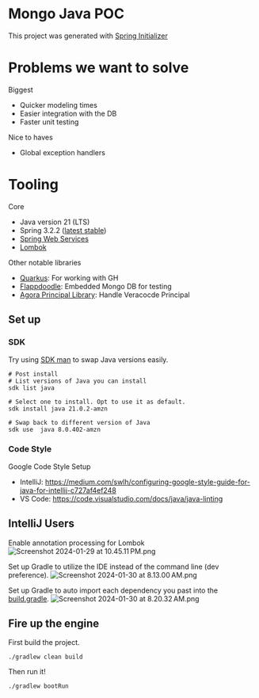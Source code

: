 # Mongo Java POC

This project was generated with [Spring Initializer](https://start.spring.io/)

# Problems we want to solve

Biggest

* Quicker modeling times
* Easier integration with the DB
* Faster unit testing

Nice to haves

* Global exception handlers

# Tooling

Core

* Java version 21 (LTS)
* Spring 3.2.2 ([latest stable](https://spring.io/projects/spring-boot#support))
* [Spring Web Services](https://spring.io/projects/spring-ws#overview)
* [Lombok](https://projectlombok.org/)

Other notable libraries

* [Quarkus](https://github.com/quarkiverse/quarkus-github-app): For working with GH
* [Flappdoodle](https://github.com/flapdoodle-oss/de.flapdoodle.embed.mongo): Embedded Mongo DB for testing
* [Agora Principal Library](https://gitlab.laputa.veracode.io/agora/agora-principal-library): Handle Veracocde Principal

## Set up

### SDK
Try using [SDK man](https://sdkman.io/) to swap Java versions easily.

```shell
# Post install
# List versions of Java you can install
sdk list java

# Select one to install. Opt to use it as default.
sdk install java 21.0.2-amzn

# Swap back to different version of Java 
sdk use  java 8.0.402-amzn
```
### Code Style

Google Code Style Setup
* IntelliJ: https://medium.com/swlh/configuring-google-style-guide-for-java-for-intellij-c727af4ef248
* VS Code: https://code.visualstudio.com/docs/java/java-linting

## IntelliJ Users

Enable annotation processing for Lombok
![Screenshot 2024-01-29 at 10.45.11 PM.png](images%2FScreenshot%202024-01-29%20at%2010.45.11%E2%80%AFPM.png)

Set up Gradle to utilize the IDE instead of the command line (dev preference).
![Screenshot 2024-01-30 at 8.13.00 AM.png](images%2FScreenshot%202024-01-30%20at%208.13.00%E2%80%AFAM.png)

Set up Gradle to auto import each dependency you past into the [build.gradle](build.gradle).
![Screenshot 2024-01-30 at 8.20.32 AM.png](images%2FScreenshot%202024-01-30%20at%208.20.32%E2%80%AFAM.png)

## Fire up the engine

First build the project.

```shell
./gradlew clean build
```

Then run it!

```shell
./gradlew bootRun
```
